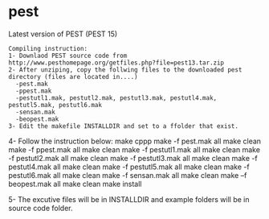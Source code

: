 # pest
Latest version of PEST (PEST 15)

    Compiling instruction:
    1- Downlaod PEST source code from  http://www.pesthomepage.org/getfiles.php?file=pest13.tar.zip
    2- After unziping, copy the follwing files to the downloaded pest directory (files are located in....)
      -pest.mak
      -ppest.mak
      -pestutl1.mak, pestutl2.mak, pestutl3.mak, pestutl4.mak, pestutl5.mak, pestutl6.mak
      -sensan.mak
      -beopest.mak
    3- Edit the makefile INSTALLDIR and set to a ffolder that exist. 
   4- Follow the instruction below: 
       make cppp
   make -f pest.mak all
   make clean
   make -f ppest.mak all
   make clean
   make -f pestutl1.mak all
   make clean
   make -f pestutl2.mak all
   make clean
   make -f pestutl3.mak all
   make clean
   make -f pestutl4.mak all
   make clean
   make -f pestutl5.mak all
   make clean
   make -f pestutl6.mak all
   make clean
   make -f sensan.mak all
   make clean
   make –f beopest.mak all
   make clean
   make install

   5- The excutive files will be in INSTALLDIR and example folders will be in source code folder. 


